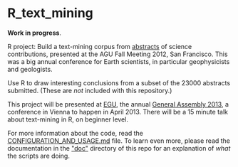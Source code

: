 R_text_mining
=============

**Work in progress**.

R project: Build a text-mining corpus from [abstracts][0] of science contributions, 
presented at the AGU Fall Meeting 2012, San Francisco. 
This was a big annual conference for Earth scientists, in particular geophysicists and geologists.

Use R to draw interesting conclusions from a subset of the 23000 abstracts submitted. (These are *not* included with this repository.)



This project will be presented at [EGU][2], the annual [General Assembly 2013][1], a conference in Vienna to happen in April 2013. 
There will be a 15 minute talk about text-mining in R, on beginner level.

For more information about the code, read the [CONFIGURATION_AND_USAGE.md](CONFIGURATION_AND_USAGE.md) file.
To learn even more, please read the documentation in the ["doc"](doc) directory of this repo for an explanation of  *what* the scripts are doing.


[0]: http://agu-fm12.abstractcentral.com/planner.jsp
[1]: http://www.egu2013.eu/
[2]: http://www.egu.eu/

